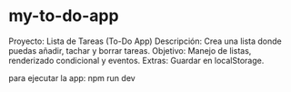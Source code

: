 # my-to-do-app
Proyecto: Lista de Tareas (To-Do App)
Descripción: Crea una lista donde puedas añadir, tachar y borrar tareas. Objetivo: Manejo de listas, renderizado condicional y eventos. Extras: Guardar en localStorage.

para ejecutar la app: npm run dev
